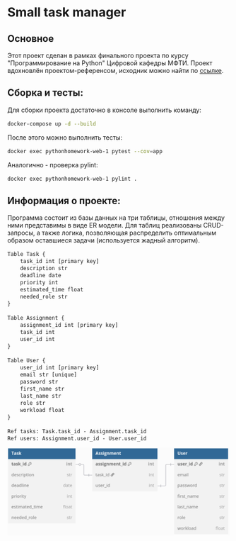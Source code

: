 # Small task manager

## Основное

Этот проект сделан в рамках финального проекта по курсу "Программирование на Python" Цифровой кафедры МФТИ. Проект вдохновлён проектом-референсом, исходник можно найти по [ссылке](https://github.com/LXDMIPT/fastapi-taskman).

## Сборка и тесты:

Для сборки проекта достаточно в консоле выполнить команду:

```bash
docker-compose up -d --build
```

После этого можно выполнить тесты:

```bash
docker exec pythonhomework-web-1 pytest --cov=app
```

Аналогично - проверка pylint:

```bash
docker exec pythonhomework-web-1 pylint .
```

## Информация о проекте:

Программа состоит из базы данных на три таблицы, отношения между ними представимы в виде ER модели. Для таблиц реализованы CRUD-запросы, а также логика, позволяющая распределить оптимальным образом оставшиеся задачи (используется жадный алгоритм).

```
Table Task {
    task_id int [primary key]
    description str
    deadline date
    priority int
    estimated_time float
    needed_role str
}

Table Assignment {
    assignment_id int [primary key]
    task_id int
    user_id int
}

Table User {
    user_id int [primary key]
    email str [unique]
    password str
    first_name str
    last_name str
    role str
    workload float
}

Ref tasks: Task.task_id - Assignment.task_id
Ref users: Assignment.user_id - User.user_id
```

![Картинка диаграммы](diagram.png) 
